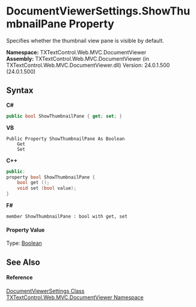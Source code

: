 # DocumentViewerSettings.ShowThumbnailPane Property 
 

Specifies whether the thumbnail view pane is visible by default.

**Namespace:**&nbsp;TXTextControl.Web.MVC.DocumentViewer<br />**Assembly:**&nbsp;TXTextControl.Web.MVC.DocumentViewer (in TXTextControl.Web.MVC.DocumentViewer.dll) Version: 24.0.1.500 (24.0.1.500)

## Syntax

**C#**<br />
``` C#
public bool ShowThumbnailPane { get; set; }
```

**VB**<br />
``` VB
Public Property ShowThumbnailPane As Boolean
	Get
	Set
```

**C++**<br />
``` C++
public:
property bool ShowThumbnailPane {
	bool get ();
	void set (bool value);
}
```

**F#**<br />
``` F#
member ShowThumbnailPane : bool with get, set

```


#### Property Value
Type: <a href="http://msdn2.microsoft.com/en-us/library/a28wyd50" target="_blank">Boolean</a>

## See Also


#### Reference
<a href="75e67014-bd81-7112-0fe9-5b7cd5836236">DocumentViewerSettings Class</a><br /><a href="c03e00cd-e5cb-0263-89a5-d3d19b314bf7">TXTextControl.Web.MVC.DocumentViewer Namespace</a><br />
